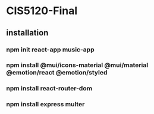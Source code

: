 # CIS5120-Final

## installation

### npm init react-app music-app

### npm install @mui/icons-material @mui/material @emotion/react @emotion/styled

### npm install react-router-dom

### npm install express multer
